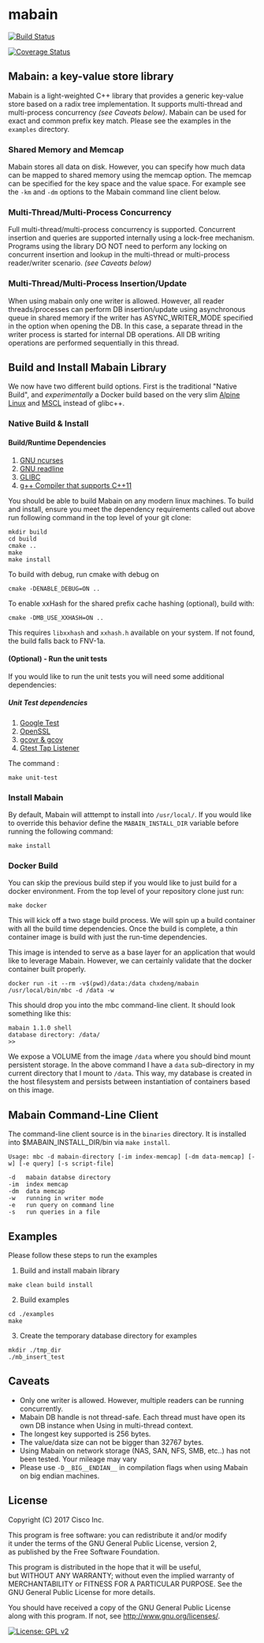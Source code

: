 # mabain

[![Build Status](https://travis-ci.org/chxdeng/mabain.svg?branch=master)](https://travis-ci.org/chxdeng/mabain)

[![Coverage Status](https://coveralls.io/repos/github/chxdeng/mabain/badge.svg)](https://coveralls.io/github/chxdeng/mabain)

## Mabain: a key-value store library

Mabain is a light-weighted C++ library that provides a generic key-value store
based on a radix tree implementation. It supports multi-thread and multi-process
concurrency *(see Caveats below)*. Mabain can be used for exact and common
prefix key match. Please see the examples in the `examples` directory.

### Shared Memory and Memcap

Mabain stores all data on disk. However, you can specify how much data can be
mapped to shared memory using the memcap option. The memcap can be specified for
the key space and the value space. For example see the `-km` and `-dm` options to
the Mabain command line client below.

### Multi-Thread/Multi-Process Concurrency

Full multi-thread/multi-process concurrency is supported. Concurrent insertion
and queries are supported internally using a lock-free mechanism. Programs using
the library DO NOT need to perform any locking on concurrent insertion and
lookup in the multi-thread or multi-process reader/writer scenario. *(see
Caveats below)*

### Multi-Thread/Multi-Process Insertion/Update

When using mabain only one writer is allowed. However, all reader threads/processes can
perform DB insertion/update using asynchronous queue in shared memory if the writer
has ASYNC_WRITER_MODE specified in the option when opening the DB. In this case, a separate
thread in the writer process is started for internal DB operations. All DB writing
operations are performed sequentially in this thread.

## Build and Install Mabain Library

We now have two different build options. First is the traditional "Native
Build", and *experimentally* a Docker build based on the very slim [Alpine
Linux](https://wiki.alpinelinux.org/wiki/Docker) and
[MSCL](https://www.musl-libc.org/) instead of glibc++.

### Native Build & Install

#### Build/Runtime Dependencies
1. [GNU ncurses](https://www.gnu.org/software/ncurses/)
2. [GNU readline](https://www.gnu.org/software/ncurses/)
3. [GLIBC](https://www.gnu.org/software/libc/)
4. [g++ Compiler that supports C++11](https://gcc.gnu.org/)

You should be able to build Mabain on any modern linux machines. To build and
install, ensure you meet the dependency requirements called out above run
following command in the top level of your git clone:

```
mkdir build
cd build
cmake ..
make
make install
```
To build with debug, run cmake with debug on
```
cmake -DENABLE_DEBUG=ON ..
```

To enable xxHash for the shared prefix cache hashing (optional), build with:
```
cmake -DMB_USE_XXHASH=ON ..
```
This requires `libxxhash` and `xxhash.h` available on your system. If not found, the build falls back to FNV-1a.

#### (Optional) - Run the unit tests

If you would like to run the unit tests you will need some additional dependencies:

##### Unit Test dependencies
1. [Google Test](https://github.com/google/googletest)
2. [OpenSSL](https://www.openssl.org/)
3. [gcovr & gcov](https://github.com/gcovr/gcovr)
4. [Gtest Tap Listener](https://github.com/kinow/gtest-tap-listener/)

The command :

```
make unit-test
```
### Install Mabain

By default, Mabain will atttempt to install into `/usr/local/`. If you would
like to override this behavior define the `MABAIN_INSTALL_DIR` variable before
running the following command:

```
make install
```

### Docker Build

You can skip the previous build step if you would like to just build for a
docker environment. From the top level of your repository clone just run:

    make docker

This will kick off a two stage build process. We will spin up a build container
with all the build time dependencies. Once the build is complete, a thin
container image is build with just the run-time dependencies.

This image is intended to serve as a base layer for an application that would
like to leverage Mabain. However, we can certainly validate that the docker
container built properly.

```
docker run -it --rm -v$(pwd)/data:/data chxdeng/mabain /usr/local/bin/mbc -d /data -w
```

This should drop you into the mbc command-line client. It should look something
like this:

```
mabain 1.1.0 shell
database directory: /data/
>>
```

We expose a VOLUME from the image `/data` where you should bind mount persistent
storage. In the above command I have a `data` sub-directory in my current
directory that I mount to `/data`. This way, my database is created in the host
filesystem and persists between instantiation of containers based on this image.

## Mabain Command-Line Client

The command-line client source is in the `binaries` directory. It is installed
into $MABAIN_INSTALL_DIR/bin via `make install`.

```
Usage: mbc -d mabain-directory [-im index-memcap] [-dm data-memcap] [-w] [-e query] [-s script-file]

-d   mabain databse directory
-im  index memcap
-dm  data memcap
-w   running in writer mode
-e   run query on command line
-s   run queries in a file
```

## Examples

Please follow these steps to run the examples  

1. Build and install mabain library
```
make clean build install
```

2. Build examples
```
cd ./examples
make
```
3. Create the temporary database directory for examples
```
mkdir ./tmp_dir  
./mb_insert_test  
```

## Caveats

* Only one writer is allowed. However, multiple readers can be running
  concurrently.  
* Mabain DB handle is not thread-safe. Each thread must have open its own DB
  instance when Using in multi-thread context.
* The longest key supported is 256 bytes.  
* The value/data size can not be bigger than 32767 bytes.  
* Using Mabain on network storage (NAS, SAN, NFS, SMB, etc..) has not been
  tested. Your mileage may vary  
* Please use `-D__BIG__ENDIAN__` in compilation flags when using Mabain on big
  endian machines.

## License

Copyright (C) 2017 Cisco Inc.  

This program is free software: you can redistribute it and/or  modify  
it under the terms of the GNU General Public License, version 2,  
as published by the Free Software Foundation.  

This program is distributed in the hope that it will be useful,  
but WITHOUT ANY WARRANTY; without even the implied warranty of  
MERCHANTABILITY or FITNESS FOR A PARTICULAR PURPOSE.  See the  
GNU General Public License for more details.  

You should have received a copy of the GNU General Public License  
along with this program.  If not, see <http://www.gnu.org/licenses/>.

[![License: GPL
v2](https://img.shields.io/badge/License-GPL%20v2-blue.svg)](https://www.gnu.org/licenses/old-licenses/gpl-2.0.en.html)
